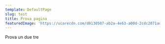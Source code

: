```yaml
---
template: DefaultPage
slug: test
title: Prova pagina
featuredImage: 'https://ucarecdn.com/d0130507-ab2a-4e63-a00d-2cdc2071ad2b/'
---
```

Prova un due tre
